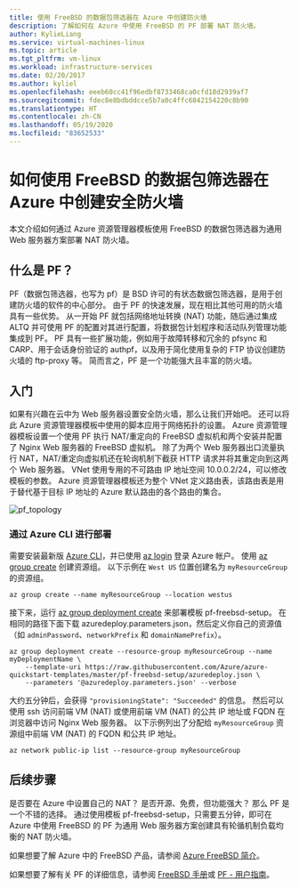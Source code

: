 ```yaml
---
title: 使用 FreeBSD 的数据包筛选器在 Azure 中创建防火墙
description: 了解如何在 Azure 中使用 FreeBSD 的 PF 部署 NAT 防火墙。
author: KylieLiang
ms.service: virtual-machines-linux
ms.topic: article
ms.tgt_pltfrm: vm-linux
ms.workload: infrastructure-services
ms.date: 02/20/2017
ms.author: kyliel
ms.openlocfilehash: eeeb60cc41f96edbf8733468ca0cfd18d2939af7
ms.sourcegitcommit: fdec8e8bdbddcce5b7a0c4ffc6842154220c8b90
ms.translationtype: HT
ms.contentlocale: zh-CN
ms.lasthandoff: 05/19/2020
ms.locfileid: "83652533"
---
```

# <a name="how-to-use-freebsds-packet-filter-to-create-a-secure-firewall-in-azure"></a>如何使用 FreeBSD 的数据包筛选器在 Azure 中创建安全防火墙
本文介绍如何通过 Azure 资源管理器模板使用 FreeBSD 的数据包筛选器为通用 Web 服务器方案部署 NAT 防火墙。

## <a name="what-is-pf"></a>什么是 PF？
PF（数据包筛选器，也写为 pf）是 BSD 许可的有状态数据包筛选器，是用于创建防火墙的软件的中心部分。 由于 PF 的快速发展，现在相比其他可用的防火墙具有一些优势。 从一开始 PF 就包括网络地址转换 (NAT) 功能，随后通过集成 ALTQ 并可使用 PF 的配置对其进行配置，将数据包计划程序和活动队列管理功能集成到 PF。 PF 具有一些扩展功能，例如用于故障转移和冗余的 pfsync 和 CARP、用于会话身份验证的 authpf，以及用于简化使用复杂的 FTP 协议创建防火墙的 ftp-proxy 等。 简而言之，PF 是一个功能强大且丰富的防火墙。 

## <a name="get-started"></a>入门
如果有兴趣在云中为 Web 服务器设置安全防火墙，那么让我们开始吧。 还可以将此 Azure 资源管理器模板中使用的脚本应用于网络拓扑的设置。
Azure 资源管理器模板设置一个使用 PF 执行 NAT/重定向的 FreeBSD 虚拟机和两个安装并配置了 Nginx Web 服务器的 FreeBSD 虚拟机。 除了为两个 Web 服务器出口流量执行 NAT，NAT/重定向虚拟机还在轮询机制下截获 HTTP 请求并将其重定向到这两个 Web 服务器。 VNet 使用专用的不可路由 IP 地址空间 10.0.0.2/24，可以修改模板的参数。 Azure 资源管理器模板还为整个 VNet 定义路由表，该路由表是用于替代基于目标 IP 地址的 Azure 默认路由的各个路由的集合。 

![pf_topology](./media/freebsd-pf-nat/pf_topology.jpg)
    
### <a name="deploy-through-azure-cli"></a>通过 Azure CLI 进行部署
需要安装最新版 [Azure CLI](/cli/azure/install-az-cli2)，并已使用 [az login](/cli/azure/reference-index) 登录 Azure 帐户。 使用 [az group create](/cli/azure/group) 创建资源组。 以下示例在 `West US` 位置创建名为 `myResourceGroup` 的资源组。

```azurecli
az group create --name myResourceGroup --location westus
```

接下来，运行 [az group deployment create](/cli/azure/group/deployment) 来部署模板 pf-freebsd-setup。 在相同的路径下面下载 azuredeploy.parameters.json，然后定义你自己的资源值（如 `adminPassword`、`networkPrefix` 和 `domainNamePrefix`）。 

```azurecli
az group deployment create --resource-group myResourceGroup --name myDeploymentName \
    --template-uri https://raw.githubusercontent.com/Azure/azure-quickstart-templates/master/pf-freebsd-setup/azuredeploy.json \
    --parameters '@azuredeploy.parameters.json' --verbose
```

大约五分钟后，会获得 `"provisioningState": "Succeeded"` 的信息。 然后可以使用 ssh 访问前端 VM (NAT) 或使用前端 VM (NAT) 的公共 IP 地址或 FQDN 在浏览器中访问 Nginx Web 服务器。 以下示例列出了分配给 `myResourceGroup` 资源组中前端 VM (NAT) 的 FQDN 和公共 IP 地址。 

```azurecli
az network public-ip list --resource-group myResourceGroup
```
    
## <a name="next-steps"></a>后续步骤
是否要在 Azure 中设置自己的 NAT？ 是否开源、免费，但功能强大？ 那么 PF 是一个不错的选择。 通过使用模板 pf-freebsd-setup，只需要五分钟，即可在 Azure 中使用 FreeBSD 的 PF 为通用 Web 服务器方案创建具有轮循机制负载均衡的 NAT 防火墙。 

如果想要了解 Azure 中的 FreeBSD 产品，请参阅 [Azure FreeBSD 简介](freebsd-intro-on-azure.md)。

如果想要了解有关 PF 的详细信息，请参阅 [FreeBSD 手册](https://www.freebsd.org/doc/handbook/firewalls-pf.html)或 [PF - 用户指南](https://www.freebsd.org/doc/handbook/firewalls-pf.html)。
